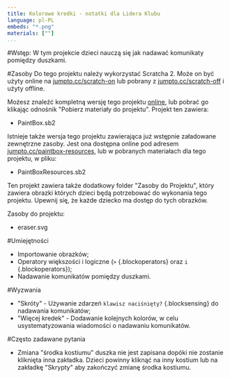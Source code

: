 ```yaml
---
title: Kolorowe kredki - notatki dla Lidera Klubu
language: pl-PL
embeds: "*.png"
materials: [""]
...
```


#Wstęp:
W tym projekcie dzieci nauczą się jak nadawać komunikaty pomiędzy duszkami.

#Zasoby
Do tego projektu należy wykorzystać Scratcha 2. Może on być użyty online na [jumpto.cc/scratch-on](http://jumpto.cc/scratch-on) lub pobrany z [jumpto.cc/scratch-off](http://jumpto.cc/scratch-off) i użyty offline.

Możesz znaleźć kompletną wersję tego projektu <a href="http://scratch.mit.edu/projects/63473366/#editor">online</a>, lub pobrać go klikając odnośnik "Pobierz materiały do projektu". Projekt ten zawiera:

+ PaintBox.sb2

Istnieje także wersja tego projektu zawierająca już wstępnie załadowane zewnętrzne zasoby. Jest ona dostępna online pod adresem [jumpto.cc/paintbox-resources](http://jumpto.cc/paintbox-resources), lub w pobranych materiałach dla tego projektu, w pliku:

+ PaintBoxResources.sb2 

Ten projekt zawiera także dodatkowy folder "Zasoby do Projektu", który zawiera obrazki których dzieci będą potrzebować do wykonania tego projektu. Upewnij się, że każde dziecko ma dostęp do tych obrazków.

Zasoby do projektu:
+ eraser.svg

#Umiejętności
+ Importowanie obrazków;
+ Operatory większości i logiczne (`>` {.blockoperators} oraz `i` {.blockoperators});
+ Nadawanie komunikatów pomiędzy duszkami.

#Wyzwania
+ "Skróty" - Używanie zdarzeń `klawisz naciśnięty?` {.blocksensing} do nadawania komunikatów;
+ "Więcej kredek" - Dodawanie kolejnych kolorów, w celu usystematyzowania wiadomości o nadawaniu komunikatów.

#Często zadawane pytania
+ Zmiana "środka kostiumu" duszka nie jest zapisana dopóki nie zostanie kliknięta inna zakładka. Dzieci powinny kliknąć na inny kostium lub na zakładkę "Skrypty" aby zakończyć zmianę środka kostiumu.